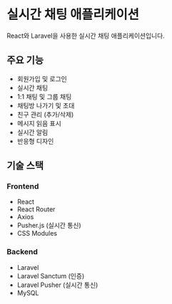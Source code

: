 # 실시간 채팅 애플리케이션

React와 Laravel을 사용한 실시간 채팅 애플리케이션입니다.

## 주요 기능

- 회원가입 및 로그인
- 실시간 채팅
- 1:1 채팅 및 그룹 채팅
- 채팅방 나가기 및 초대
- 친구 관리 (추가/삭제)
- 메시지 읽음 표시
- 실시간 알림
- 반응형 디자인

## 기술 스택

### Frontend
- React
- React Router
- Axios
- Pusher.js (실시간 통신)
- CSS Modules

### Backend
- Laravel
- Laravel Sanctum (인증)
- Laravel Pusher (실시간 통신)
- MySQL